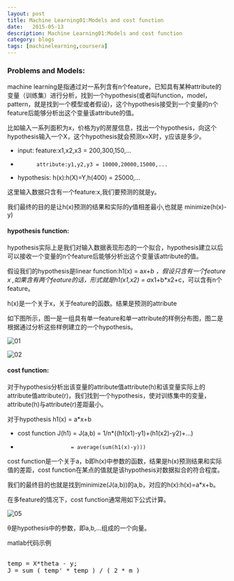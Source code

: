 ```yaml
---
layout: post
title: Machine Learning01:Models and cost function
date:   2015-05-13
description: Machine Learning01:Models and cost function
category: blogs
tags: [machinelearning,coursera]
---
```


### Problems and Models:

machine learning是指通过对一系列含有n个feature，已知具有某种attribute的变量（训练集）进行分析，找到一个hypothesis(或者叫function，model，pattern，就是找到一个模型或者假设)，这个hypothesis接受到一个变量的n个feature后能够分析出这个变量该attribute的值。

比如输入一系列面积为x，价格为y的房屋信息，找出一个hypothesis，向这个hypothesis输入一个X，这个hypothesis就会预测x=X时，y应该是多少。

* input:	feature:x1,x2,x3 = 200,300,150,...
*			attribute:y1,y2,y3 = 10000,20000,15000,...

* hypothesis:	h(x):h(X)=Y,h(400) = 25000,...

这里输入数据只含有一个feature:x,我们要预测的就是y。

我们最终的目的是让h(x)预测的结果和实际的y值相差最小,也就是 minimize(h(x)-y)

<!-- more -->

#### hypothesis function:

hypothesis实际上是我们对输入数据表现形态的一个拟合，hypothesis建立以后可以接收一个变量的n个feature后能够分析出这个变量该attribute的值。

假设我们的hypothesis是linear function:h1(x) = a*x+b  ，假设只含有一个feature x ,如果含有两个feature的话，形式就是h1(x1,x2) = a*x1+b*x2+c，可以含有n个feature。

h(x)是一个关于x，关于feature的函数。结果是预测的attribute

如下图所示，图一是一组具有单一feature和单一attribute的样例分布图，图二是根据通过分析这些样例建立的一个hypothesis。

![01](http://obhvbhenx.bkt.clouddn.com//image/blog/coursera/ml_01.png)

![02](http://obhvbhenx.bkt.clouddn.com//image/blog/coursera/ml_02.png)

#### cost function:

对于hypothesis分析出该变量的attribute值attribute(h)和该变量实际上的attribute值attribute(r)，我们找到一个hypothesis，使对训练集中的变量，attribute(h)与attribute(r)差距最小。

对于hypothesis h1(x) = a*x+b 

* cost function J(h1) = J(a,b) = 1/n*((h1(x1)-y1)+(h1(x2)-y2)+...)
* 					   = average(sum(h1(x)-y)))
					 
cost function是一个关于a，b即h(x)中参数的函数，结果是h(x)预测结果和实际值的差距，cost function在某点的值就是该hypothesis对数据拟合的符合程度。

我们的最终目的也就是找到minimize(J(a,b))的a,b，对应的h(x):h(x)=a*x+b。

在多feature的情况下，cost function通常用如下公式计算。

![05](http://obhvbhenx.bkt.clouddn.com//image/blog/coursera/ml_05.png)

θ是hypothesis中的参数，即a,b,...组成的一个向量。

matlab代码示例

<pre>

temp = X*theta - y;
J = sum ( temp' * temp ) / ( 2 * m )

</pre>